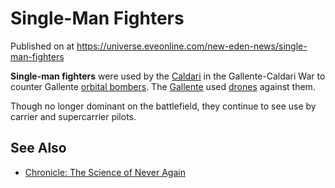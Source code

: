 # Single-Man Fighters
Published on  at https://universe.eveonline.com/new-eden-news/single-man-fighters

**Single-man fighters** were used by the [Caldari](7unGNsrMFwIWXMMbrM2jfy)
in the Gallente-Caldari War to counter Gallente
[orbital bombers](2DkDo7hofFa5A9hWWPmXEc). The
[Gallente](4bufc5OaK80rlo20Pez6gK) used [drones](3o5QhCbx71nILKNnW9S7v1)
against them.

Though no longer dominant on the battlefield, they continue to see use
by carrier and supercarrier pilots.

See Also
--------
-   [Chronicle: The Science of Never Again](7uZesSU4nnUVd67iM6bUAw)
